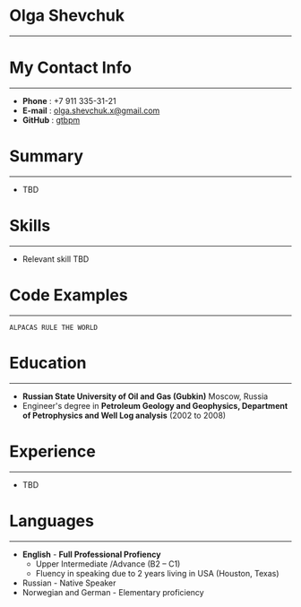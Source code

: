 # Olga Shevchuk
***
# My Contact Info
***
+ **Phone** : +7 911 335-31-21
+ **E-mail** : [olga.shevchuk.x@gmail.com]( olga.shevchuk.x@gmail.com)
+ **GitHub** : [gtbpm]( https://github.com/gtbpm)
# Summary
***
+ TBD
# Skills
***
+ Relevant skill TBD
# Code Examples
***
```
ALPACAS RULE THE WORLD
```
# Education
***

+ **Russian State University of Oil  and Gas (Gubkin)** Moscow, Russia 
+ Engineer's degree  in **Petroleum Geology and Geophysics, Department of Petrophysics and Well Log analysis** (2002 to 2008)
# Experience
***
+ TBD
# Languages 
***
+ **English** - **Full Professional Profiency** 
   + Upper Intermediate /Advance (B2 – C1)
   +  Fluency in speaking due to 2 years  living in USA (Houston, Texas) 
+ Russian - Native Speaker
+ Norwegian and German - Elementary proficiency